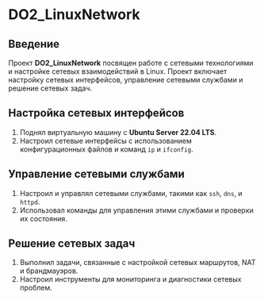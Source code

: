 # DO2_LinuxNetwork

## Введение

Проект **DO2_LinuxNetwork** посвящен работе с сетевыми технологиями и настройке сетевых взаимодействий в Linux. Проект включает настройку сетевых интерфейсов, управление сетевыми службами и решение сетевых задач.

## Настройка сетевых интерфейсов

1. Поднял виртуальную машину с **Ubuntu Server 22.04 LTS**.
2. Настроил сетевые интерфейсы с использованием конфигурационных файлов и команд `ip` и `ifconfig`.

## Управление сетевыми службами

1. Настроил и управлял сетевыми службами, такими как `ssh`, `dns`, и `httpd`.
2. Использовал команды для управления этими службами и проверки их состояния.

## Решение сетевых задач

1. Выполнил задачи, связанные с настройкой сетевых маршрутов, NAT и брандмауэров.
2. Настроил инструменты для мониторинга и диагностики сетевых проблем.

